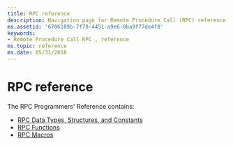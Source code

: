 ```yaml
---
title: RPC reference
description: Navigation page for Remote Procedure Call (RPC) reference section.
ms.assetid: '6706189b-7f70-4451-a9e6-0ba9f77de4f8'
keywords:
- Remote Procedure Call RPC , reference
ms.topic: reference
ms.date: 05/31/2018
---
```


# RPC reference

The RPC Programmers' Reference contains:

-   [RPC Data Types, Structures, and Constants](rpc-data-types-structures-and-constants.md)
-   [RPC Functions](function-reference.md)
-   [RPC Macros](rpc-macros.md)

 

 




